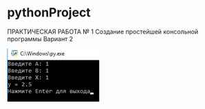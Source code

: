 # pythonProject
ПРАКТИЧЕСКАЯ РАБОТА № 1
Создание простейшей консольной программы
Вариант 2

![Screenshot](pythonScreenshot.png)
